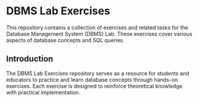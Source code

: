 # DBMS Lab Exercises

This repository contains a collection of exercises and related tasks for the Database Management System (DBMS) Lab. These exercises cover various aspects of database concepts and SQL queries.


## Introduction

The DBMS Lab Exercises repository serves as a resource for students and educators to practice and learn database concepts through hands-on exercises. Each exercise is designed to reinforce theoretical knowledge with practical implementation.


